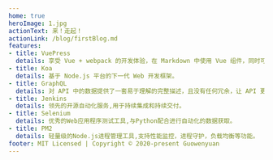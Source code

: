 ```yaml
---
home: true
heroImage: 1.jpg
actionText: 来！走起！
actionLink: /blog/firstBlog.md
features:
- title: VuePress
  details: 享受 Vue + webpack 的开发体验，在 Markdown 中使用 Vue 组件，同时可以使用 Vue 来开发自定义主题。
- title: Koa
  details: 基于 Node.js 平台的下一代 Web 开发框架。
- title: GraphQL
  details: 对 API 中的数据提供了一套易于理解的完整描述，且没有任何冗余，让 API 更容易地随着时间推移而演进。
- title: Jenkins
  details: 领先的开源自动化服务,用于持续集成和持续交付。
- title: Selenium
  details: 优秀的Web应用程序测试工具,与Python配合进行自动化的数据获取。
- title: PM2
  details: 轻量级的Node.js进程管理工具,支持性能监控，进程守护，负载均衡等功能。
footer: MIT Licensed | Copyright © 2020-present Guowenyuan
---
```


